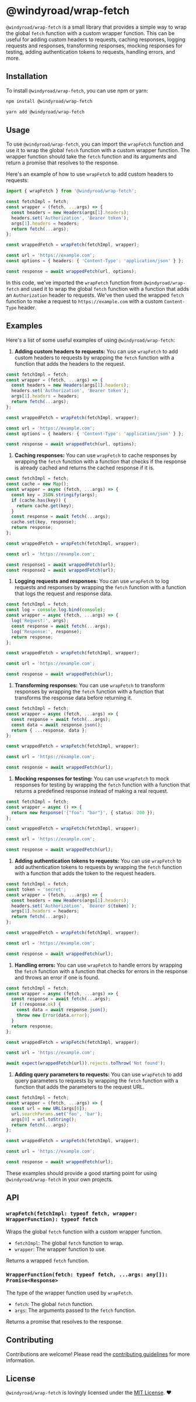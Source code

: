# @windyroad/wrap-fetch

`@windyroad/wrap-fetch` is a small library that provides a simple way to wrap the global
`fetch` function with a custom wrapper function. This can be useful for adding custom headers
to requests, caching responses, logging requests and responses, transforming responses, mocking
responses for testing, adding authentication tokens to requests, handling errors, and more.

## Installation

To install `@windyroad/wrap-fetch`, you can use npm or yarn:

```sh
npm install @windyroad/wrap-fetch
```

```sh
yarn add @windyroad/wrap-fetch
```

## Usage

To use `@windyroad/wrap-fetch`, you can import the `wrapFetch` function and use it to wrap the
global `fetch` function with a custom wrapper function. The wrapper function should take the
`fetch` function and its arguments and return a promise that resolves to the response.

Here's an example of how to use `wrapFetch` to add custom headers to requests:

```typescript
import { wrapFetch } from '@windyroad/wrap-fetch';

const fetchImpl = fetch;
const wrapper = (fetch, ...args) => {
  const headers = new Headers(args[1].headers);
  headers.set('Authorization', 'Bearer token');
  args[1].headers = headers;
  return fetch(...args);
};

const wrappedFetch = wrapFetch(fetchImpl, wrapper);

const url = 'https://example.com';
const options = { headers: { 'Content-Type': 'application/json' } };

const response = await wrappedFetch(url, options);
```

In this code, we've imported the `wrapFetch` function from `@windyroad/wrap-fetch` and used it
to wrap the global `fetch` function with a function that adds an `Authorization` header to
requests. We've then used the wrapped `fetch` function to make a request to
`https://example.com` with a custom `Content-Type` header.

## Examples

Here's a list of some useful examples of using `@windyroad/wrap-fetch`:

1. **Adding custom headers to requests:** You can use `wrapFetch` to add custom headers to
    requests by wrapping the `fetch` function with a function that adds the headers to the
    request.

```typescript
const fetchImpl = fetch;
const wrapper = (fetch, ...args) => {
  const headers = new Headers(args[1].headers);
  headers.set('Authorization', 'Bearer token');
  args[1].headers = headers;
  return fetch(...args);
};

const wrappedFetch = wrapFetch(fetchImpl, wrapper);

const url = 'https://example.com';
const options = { headers: { 'Content-Type': 'application/json' } };

const response = await wrappedFetch(url, options);
```

1. **Caching responses:** You can use `wrapFetch` to cache responses by wrapping the `fetch`
   function with a function that checks if the response is already cached and returns the
   cached response if it is.

```typescript
const fetchImpl = fetch;
const cache = new Map();
const wrapper = async (fetch, ...args) => {
  const key = JSON.stringify(args);
  if (cache.has(key)) {
    return cache.get(key);
  }
  const response = await fetch(...args);
  cache.set(key, response);
  return response;
};

const wrappedFetch = wrapFetch(fetchImpl, wrapper);

const url = 'https://example.com';

const response1 = await wrappedFetch(url);
const response2 = await wrappedFetch(url);
```

1. **Logging requests and responses:** You can use `wrapFetch` to log requests and responses by
    wrapping the `fetch` function with a function that logs the request and response data.

```typescript
const fetchImpl = fetch;
const log = console.log.bind(console);
const wrapper = async (fetch, ...args) => {
  log('Request:', args);
  const response = await fetch(...args);
  log('Response:', response);
  return response;
};

const wrappedFetch = wrapFetch(fetchImpl, wrapper);

const url = 'https://example.com';

const response = await wrappedFetch(url);
```

1. **Transforming responses:** You can use `wrapFetch` to transform responses by wrapping the
    `fetch` function with a function that transforms the response data before returning it.

```typescript
const fetchImpl = fetch;
const wrapper = async (fetch, ...args) => {
  const response = await fetch(...args);
  const data = await response.json();
  return { ...response, data };
};

const wrappedFetch = wrapFetch(fetchImpl, wrapper);

const url = 'https://example.com';

const response = await wrappedFetch(url);
```

1. **Mocking responses for testing:** You can use `wrapFetch` to mock responses for testing by
    wrapping the `fetch` function with a function that returns a predefined response instead of
    making a real request.

```typescript
const fetchImpl = fetch;
const wrapper = async () => {
  return new Response('{"foo": "bar"}', { status: 200 });
};

const wrappedFetch = wrapFetch(fetchImpl, wrapper);

const url = 'https://example.com';

const response = await wrappedFetch(url);
```

1. **Adding authentication tokens to requests:** You can use `wrapFetch` to add authentication
   tokens to requests by wrapping the `fetch` function with a function that adds the token to the request headers.

```typescript
const fetchImpl = fetch;
const token = 'secret';
const wrapper = (fetch, ...args) => {
  const headers = new Headers(args[1].headers);
  headers.set('Authorization', `Bearer ${token}`);
  args[1].headers = headers;
  return fetch(...args);
};

const wrappedFetch = wrapFetch(fetchImpl, wrapper);

const url = 'https://example.com';

const response = await wrappedFetch(url);
```

1. **Handling errors:** You can use `wrapFetch` to handle errors by wrapping the `fetch`
    function with a function that checks for errors in the response and throws an error if one
   is found.

```typescript
const fetchImpl = fetch;
const wrapper = async (fetch, ...args) => {
  const response = await fetch(...args);
  if (!response.ok) {
    const data = await response.json();
    throw new Error(data.error);
  }
  return response;
};

const wrappedFetch = wrapFetch(fetchImpl, wrapper);

const url = 'https://example.com';

await expect(wrappedFetch(url)).rejects.toThrow('Not found');
```

1. **Adding query parameters to requests:** You can use `wrapFetch` to add query parameters to
    requests by wrapping the `fetch` function with a function that adds the parameters to the
   request URL.

```typescript
const fetchImpl = fetch;
const wrapper = (fetch, ...args) => {
  const url = new URL(args[0]);
  url.searchParams.set('foo', 'bar');
  args[0] = url.toString();
  return fetch(...args);
};

const wrappedFetch = wrapFetch(fetchImpl, wrapper);

const url = 'https://example.com';

const response = await wrappedFetch(url);
```

These examples should provide a good starting point for using `@windyroad/wrap-fetch` in your own projects.

## API

### `wrapFetch(fetchImpl: typeof fetch, wrapper: WrapperFunction): typeof fetch`

Wraps the global `fetch` function with a custom wrapper function.

- `fetchImpl`: The global `fetch` function to wrap.
- `wrapper`: The wrapper function to use.

Returns a wrapped `fetch` function.

### `WrapperFunction(fetch: typeof fetch, ...args: any[]): Promise<Response>`

The type of the wrapper function used by `wrapFetch`.

- `fetch`: The global `fetch` function.
- `args`: The arguments passed to the `fetch` function.

Returns a promise that resolves to the response.

## Contributing

Contributions are welcome! Please read the [contributing guidelines](../../CONTRIBUTING.md) for more information.

## License

`@windyroad/wrap-fetch` is lovingly licensed under the [MIT License](../../LICENSE). ❤️

